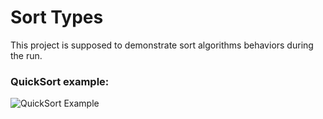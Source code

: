 # Sort Types
This project is supposed to demonstrate sort algorithms behaviors during the run.


### QuickSort example:

![QuickSort Example](https://i.imgur.com/KYZR9zL.gif)